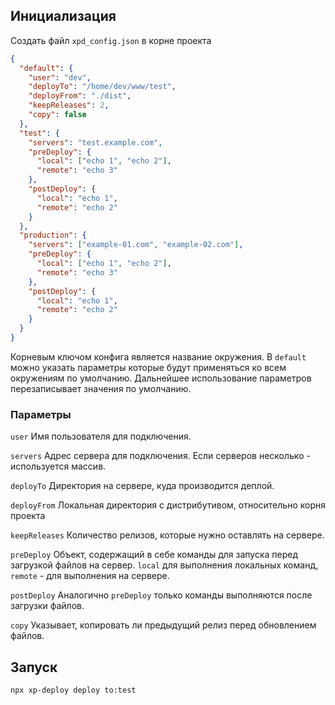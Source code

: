 ## Инициализация

Создать файл `xpd_config.json` в корне проекта

```json
{
  "default": {
    "user": "dev",
    "deployTo": "/home/dev/www/test",
    "deployFrom": "./dist",
    "keepReleases": 2,
    "copy": false
  },
  "test": {
    "servers": "test.example.com",
    "preDeploy": {
      "local": ["echo 1", "echo 2"],
      "remote": "echo 3"
    },
    "postDeploy": {
      "local": "echo 1",
      "remote": "echo 2"
    }
  },
  "production": {
    "servers": ["example-01.com", "example-02.com"],
    "preDeploy": {
      "local": ["echo 1", "echo 2"],
      "remote": "echo 3"
    },
    "postDeploy": {
      "local": "echo 1",
      "remote": "echo 2"
    }
  }
}
```

Корневым ключом конфига является название окружения.
В `default` можно указать параметры которые будут применяться ко всем окружениям по умолчанию. Дальнейшее использование параметров перезаписывает значения по умолчанию.

### Параметры
`user` Имя пользователя для подключения.

`servers` Адрес сервера для подключения. Если серверов несколько - используется массив.
 
`deployTo` Директория на сервере, куда производится деплой.

`deployFrom` Локальная директория с дистрибутивом, относительно корня проекта

`keepReleases` Количество релизов, которые нужно оставлять на сервере.
 
`preDeploy` Объект, содержащий в себе команды для запуска перед загрузкой файлов на сервер. `local` для выполнения локальных команд, `remote` - для выполнения на сервере.

`postDeploy` Аналогично `preDeploy` только команды выполняются после загрузки файлов.

`copy` Указывает, копировать ли предыдущий релиз перед обновлением файлов.

## Запуск 
`npx xp-deploy deploy to:test`
